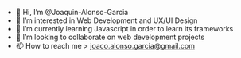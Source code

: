 - 👋 Hi, I’m @Joaquin-Alonso-Garcia
- 👀 I’m interested in Web Development and UX/UI Design
- 🌱 I’m currently learning Javascript in order to learn its frameworks
- 💞️ I’m looking to collaborate on web development projects
- 📫 How to reach me > joaco.alonso.garcia@gmail.com

<!---
Joaquin-Alonso-Garcia/Joaquin-Alonso-Garcia is a ✨ special ✨ repository because its `README.md` (this file) appears on your GitHub profile.
You can click the Preview link to take a look at your changes.
--->
